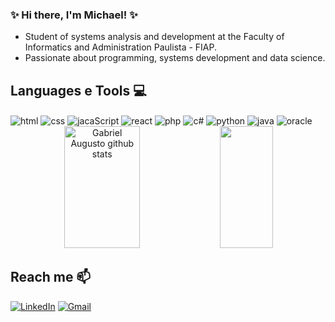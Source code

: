 ### ✨ Hi there, I'm Michael! ✨

- Student of systems analysis and development at the Faculty of Informatics and Administration Paulista - FIAP.
- Passionate about programming, systems development and data science.


## Languages e Tools 💻

<div style="display: inline">
  
  <img align="center" alt="html" src="https://img.shields.io/badge/HTML5-E34F26?style=for-the-badge&logo=html5&logoColor=white" />
  <img align="center" alt="css" src="https://img.shields.io/badge/CSS3-1572B6?style=for-the-badge&logo=css3&logoColor=white" />
  <img align="center" alt="jacaScript" src="https://img.shields.io/badge/JavaScript-F7DF1E?style=for-the-badge&logo=javascript&logoColor=black" />
  <img align="center" alt="react" src="https://img.shields.io/badge/React-20232A?style=for-the-badge&logo=react&logoColor=61DAFB" />
  <img align="center" alt="php" src="https://img.shields.io/badge/PHP-777BB4?style=for-the-badge&logo=php&logoColor=white" />
  <img align="center" alt="c#" src="https://img.shields.io/badge/C%23-239120?style=for-the-badge&logo=c-sharp&logoColor=white" />
  <img align="center" alt="python" src="https://img.shields.io/badge/Python-3776AB?style=for-the-badge&logo=python&logoColor=white" />
  <img align="center" alt="java" src="https://img.shields.io/badge/Java-ED8B00?style=for-the-badge&logo=openjdk&logoColor=white" />
  <img align="center" alt="oracle" src="https://img.shields.io/badge/Oracle-F80000?style=for-the-badge&logo=Oracle&logoColor=white" />
</div><br/>

<div align="center">  
  
  <img width="49%" height="195px" src="https://github-readme-stats.vercel.app/api?username=michaelbernardi&show_icons=true&count_private=true&hide_border=true&title_color=fff&icon_color=0077ff&text_color=c9d1d9&bg_color=0d1117" alt="Gabriel Augusto github stats" /> 
  <img width="41%" height="195px" src="https://github-readme-stats.vercel.app/api/top-langs/?username=michaelbernardi&layout=compact&hide_border=true&title_color=fff&text_color=fff&bg_color=0d1117" />
</div>

  ## Reach me 📫
  
<div> 
  
[![LinkedIn](https://img.shields.io/badge/LinkedIn-0077B5?style=for-the-badge&logo=linkedin&logoColor=white)](https://www.linkedin.com/in/michael-bernardi-6a249b24b/)
[![Gmail](https://img.shields.io/badge/-michaelbernardi.silva@gmail.com-D14836?style=for-the-badge&logo=gmail&logoColor=white&link=mailto:michaelbernardi.silva@gmail.com)](mailto:michaelbernardi.silva@gmail.com)
</div>
